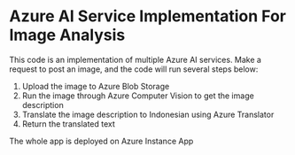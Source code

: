 # Azure AI Service Implementation For Image Analysis

This code is an implementation of multiple Azure AI services.
Make a request to post an image, and the code will run several steps below:

1. Upload the image to Azure Blob Storage
2. Run the image through Azure Computer Vision to get the image description
3. Translate the image description to Indonesian using Azure Translator
4. Return the translated text

The whole app is deployed on Azure Instance App